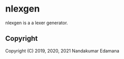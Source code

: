 # nlexgen

nlexgen is a a lexer generator.

## Copyright

Copyright (C) 2019, 2020, 2021 Nandakumar Edamana
